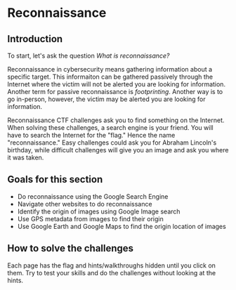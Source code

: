 # Reconnaissance

## Introduction
To start, let's ask the question *What is reconnaissance?*

Reconnaissance in cybersecurity means gathering information about a specific target. This informaiton can be gathered passively through the Internet where the victim will not be alerted you are looking for information. Another term for passive reconnaissance is *footprinting*. Another way is to go in-person, however, the victim may be alerted you are looking for information.

Reconnaissance CTF challenges ask you to find something on the Internet. When solving these challenges, a search engine is your friend. You will have to search the Internet for the "flag." Hence the name "reconnaissance." Easy challenges could ask you for Abraham Lincoln's birthday, while difficult challenges will give you an image and ask you where it was taken.

## Goals for this section
- Do reconnaissance using the Google Search Engine
- Navigate other websites to do reconnaissance
- Identify the origin of images using Google Image search
- Use GPS metadata from images to find their origin
- Use Google Earth and Google Maps to find the origin location of images

## How to solve the challenges

Each page has the flag and hints/walkthroughs hidden until you click on them. Try to test your skills and do the challenges without looking at the hints.